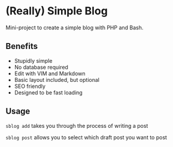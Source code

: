 # (Really) Simple Blog 

Mini-project to create a simple blog with PHP and Bash.

## Benefits

- Stupidly simple
- No database required 
- Edit with VIM and Markdown
- Basic layout included, but optional 
- SEO friendly
- Designed to be fast loading

## Usage

`sblog add` takes you through the process of writing a post

`sblog post` allows you to select which draft post you want to post



